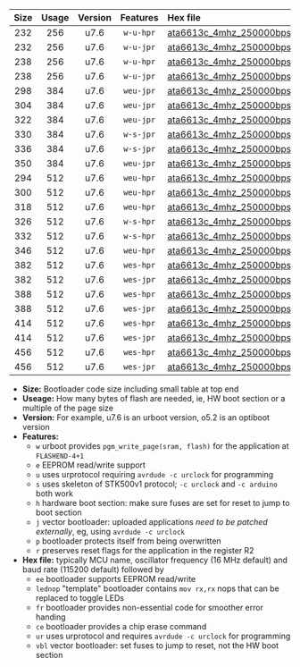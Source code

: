 |Size|Usage|Version|Features|Hex file|
|:-:|:-:|:-:|:-:|:--|
|232|256|u7.6|`w-u-hpr`|[ata6613c_4mhz_250000bps_ur.hex](https://raw.githubusercontent.com/stefanrueger/urboot/main//ata6613c_4mhz_250000bps_ur.hex)|
|232|256|u7.6|`w-u-jpr`|[ata6613c_4mhz_250000bps_ur_vbl.hex](https://raw.githubusercontent.com/stefanrueger/urboot/main//ata6613c_4mhz_250000bps_ur_vbl.hex)|
|238|256|u7.6|`w-u-hpr`|[ata6613c_4mhz_250000bps_lednop_ur.hex](https://raw.githubusercontent.com/stefanrueger/urboot/main//ata6613c_4mhz_250000bps_lednop_ur.hex)|
|238|256|u7.6|`w-u-jpr`|[ata6613c_4mhz_250000bps_lednop_ur_vbl.hex](https://raw.githubusercontent.com/stefanrueger/urboot/main//ata6613c_4mhz_250000bps_lednop_ur_vbl.hex)|
|298|384|u7.6|`weu-jpr`|[ata6613c_4mhz_250000bps_ee_ur_vbl.hex](https://raw.githubusercontent.com/stefanrueger/urboot/main//ata6613c_4mhz_250000bps_ee_ur_vbl.hex)|
|304|384|u7.6|`weu-jpr`|[ata6613c_4mhz_250000bps_ee_lednop_ur_vbl.hex](https://raw.githubusercontent.com/stefanrueger/urboot/main//ata6613c_4mhz_250000bps_ee_lednop_ur_vbl.hex)|
|322|384|u7.6|`weu-jpr`|[ata6613c_4mhz_250000bps_ee_lednop_fr_ur_vbl.hex](https://raw.githubusercontent.com/stefanrueger/urboot/main//ata6613c_4mhz_250000bps_ee_lednop_fr_ur_vbl.hex)|
|330|384|u7.6|`w-s-jpr`|[ata6613c_4mhz_250000bps_vbl.hex](https://raw.githubusercontent.com/stefanrueger/urboot/main//ata6613c_4mhz_250000bps_vbl.hex)|
|336|384|u7.6|`w-s-jpr`|[ata6613c_4mhz_250000bps_lednop_vbl.hex](https://raw.githubusercontent.com/stefanrueger/urboot/main//ata6613c_4mhz_250000bps_lednop_vbl.hex)|
|350|384|u7.6|`weu-jpr`|[ata6613c_4mhz_250000bps_ee_lednop_fr_ce_ur_vbl.hex](https://raw.githubusercontent.com/stefanrueger/urboot/main//ata6613c_4mhz_250000bps_ee_lednop_fr_ce_ur_vbl.hex)|
|294|512|u7.6|`weu-hpr`|[ata6613c_4mhz_250000bps_ee_ur.hex](https://raw.githubusercontent.com/stefanrueger/urboot/main//ata6613c_4mhz_250000bps_ee_ur.hex)|
|300|512|u7.6|`weu-hpr`|[ata6613c_4mhz_250000bps_ee_lednop_ur.hex](https://raw.githubusercontent.com/stefanrueger/urboot/main//ata6613c_4mhz_250000bps_ee_lednop_ur.hex)|
|318|512|u7.6|`weu-hpr`|[ata6613c_4mhz_250000bps_ee_lednop_fr_ur.hex](https://raw.githubusercontent.com/stefanrueger/urboot/main//ata6613c_4mhz_250000bps_ee_lednop_fr_ur.hex)|
|326|512|u7.6|`w-s-hpr`|[ata6613c_4mhz_250000bps.hex](https://raw.githubusercontent.com/stefanrueger/urboot/main//ata6613c_4mhz_250000bps.hex)|
|332|512|u7.6|`w-s-hpr`|[ata6613c_4mhz_250000bps_lednop.hex](https://raw.githubusercontent.com/stefanrueger/urboot/main//ata6613c_4mhz_250000bps_lednop.hex)|
|346|512|u7.6|`weu-hpr`|[ata6613c_4mhz_250000bps_ee_lednop_fr_ce_ur.hex](https://raw.githubusercontent.com/stefanrueger/urboot/main//ata6613c_4mhz_250000bps_ee_lednop_fr_ce_ur.hex)|
|382|512|u7.6|`wes-hpr`|[ata6613c_4mhz_250000bps_ee.hex](https://raw.githubusercontent.com/stefanrueger/urboot/main//ata6613c_4mhz_250000bps_ee.hex)|
|382|512|u7.6|`wes-jpr`|[ata6613c_4mhz_250000bps_ee_vbl.hex](https://raw.githubusercontent.com/stefanrueger/urboot/main//ata6613c_4mhz_250000bps_ee_vbl.hex)|
|388|512|u7.6|`wes-hpr`|[ata6613c_4mhz_250000bps_ee_lednop.hex](https://raw.githubusercontent.com/stefanrueger/urboot/main//ata6613c_4mhz_250000bps_ee_lednop.hex)|
|388|512|u7.6|`wes-jpr`|[ata6613c_4mhz_250000bps_ee_lednop_vbl.hex](https://raw.githubusercontent.com/stefanrueger/urboot/main//ata6613c_4mhz_250000bps_ee_lednop_vbl.hex)|
|414|512|u7.6|`wes-hpr`|[ata6613c_4mhz_250000bps_ee_lednop_fr.hex](https://raw.githubusercontent.com/stefanrueger/urboot/main//ata6613c_4mhz_250000bps_ee_lednop_fr.hex)|
|414|512|u7.6|`wes-jpr`|[ata6613c_4mhz_250000bps_ee_lednop_fr_vbl.hex](https://raw.githubusercontent.com/stefanrueger/urboot/main//ata6613c_4mhz_250000bps_ee_lednop_fr_vbl.hex)|
|456|512|u7.6|`wes-hpr`|[ata6613c_4mhz_250000bps_ee_lednop_fr_ce.hex](https://raw.githubusercontent.com/stefanrueger/urboot/main//ata6613c_4mhz_250000bps_ee_lednop_fr_ce.hex)|
|456|512|u7.6|`wes-jpr`|[ata6613c_4mhz_250000bps_ee_lednop_fr_ce_vbl.hex](https://raw.githubusercontent.com/stefanrueger/urboot/main//ata6613c_4mhz_250000bps_ee_lednop_fr_ce_vbl.hex)|

- **Size:** Bootloader code size including small table at top end
- **Useage:** How many bytes of flash are needed, ie, HW boot section or a multiple of the page size
- **Version:** For example, u7.6 is an urboot version, o5.2 is an optiboot version
- **Features:**
  + `w` urboot provides `pgm_write_page(sram, flash)` for the application at `FLASHEND-4+1`
  + `e` EEPROM read/write support
  + `u` uses urprotocol requiring `avrdude -c urclock` for programming
  + `s` uses skeleton of STK500v1 protocol; `-c urclock` and `-c arduino` both work
  + `h` hardware boot section: make sure fuses are set for reset to jump to boot section
  + `j` vector bootloader: uploaded applications *need to be patched externally*, eg, using `avrdude -c urclock`
  + `p` bootloader protects itself from being overwritten
  + `r` preserves reset flags for the application in the register R2
- **Hex file:** typically MCU name, oscillator frequency (16 MHz default) and baud rate (115200 default) followed by
  + `ee` bootloader supports EEPROM read/write
  + `lednop` "template" bootloader contains `mov rx,rx` nops that can be replaced to toggle LEDs
  + `fr` bootloader provides non-essential code for smoother error handing
  + `ce` bootloader provides a chip erase command
  + `ur` uses urprotocol and requires `avrdude -c urclock` for programming
  + `vbl` vector bootloader: set fuses to jump to reset, not the HW boot section
